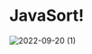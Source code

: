 # JavaSort!

![2022-09-20 (1)](https://user-images.githubusercontent.com/91754673/191333650-2a1b9eaf-9cfd-4518-8ffd-54a45437b161.png)
